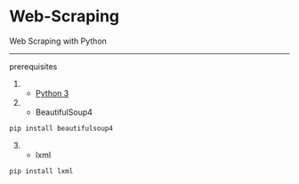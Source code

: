 # Web-Scraping
Web Scraping with Python
************************
prerequisites 
  1. * [Python 3](https://www.python.org/downloads/)
  2. * BeautifulSoup4
  ```sh
  pip install beautifulsoup4
  ```
  3. * lxml
  ```sh
  pip install lxml
  ```
